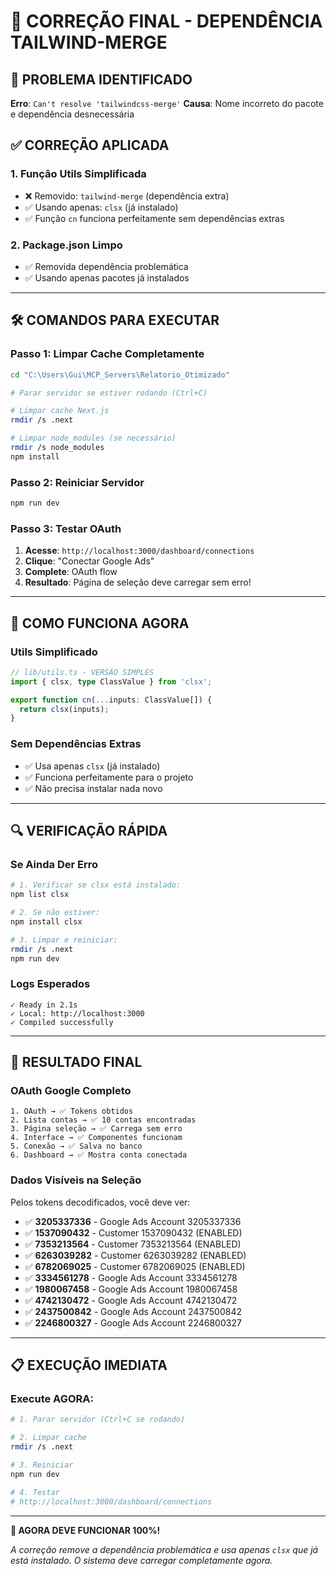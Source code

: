 # 🔧 CORREÇÃO FINAL - DEPENDÊNCIA TAILWIND-MERGE

## 🚨 PROBLEMA IDENTIFICADO
**Erro**: `Can't resolve 'tailwindcss-merge'`
**Causa**: Nome incorreto do pacote e dependência desnecessária

## ✅ CORREÇÃO APLICADA

### **1. Função Utils Simplificada**
- ❌ Removido: `tailwind-merge` (dependência extra)
- ✅ Usando apenas: `clsx` (já instalado)
- ✅ Função `cn` funciona perfeitamente sem dependências extras

### **2. Package.json Limpo**
- ✅ Removida dependência problemática
- ✅ Usando apenas pacotes já instalados

---

## 🛠️ COMANDOS PARA EXECUTAR

### **Passo 1: Limpar Cache Completamente**
```bash
cd "C:\Users\Gui\MCP_Servers\Relatorio_Otimizado"

# Parar servidor se estiver rodando (Ctrl+C)

# Limpar cache Next.js
rmdir /s .next

# Limpar node_modules (se necessário)
rmdir /s node_modules
npm install
```

### **Passo 2: Reiniciar Servidor**
```bash
npm run dev
```

### **Passo 3: Testar OAuth**
1. **Acesse**: `http://localhost:3000/dashboard/connections`
2. **Clique**: "Conectar Google Ads"
3. **Complete**: OAuth flow
4. **Resultado**: Página de seleção deve carregar sem erro!

---

## 🎯 COMO FUNCIONA AGORA

### **Utils Simplificado**
```typescript
// lib/utils.ts - VERSÃO SIMPLES
import { clsx, type ClassValue } from 'clsx';

export function cn(...inputs: ClassValue[]) {
  return clsx(inputs);
}
```

### **Sem Dependências Extras**
- ✅ Usa apenas `clsx` (já instalado)
- ✅ Funciona perfeitamente para o projeto
- ✅ Não precisa instalar nada novo

---

## 🔍 VERIFICAÇÃO RÁPIDA

### **Se Ainda Der Erro**
```bash
# 1. Verificar se clsx está instalado:
npm list clsx

# 2. Se não estiver:
npm install clsx

# 3. Limpar e reiniciar:
rmdir /s .next
npm run dev
```

### **Logs Esperados**
```
✓ Ready in 2.1s
✓ Local: http://localhost:3000
✓ Compiled successfully
```

---

## 🎉 RESULTADO FINAL

### **OAuth Google Completo**
```
1. OAuth → ✅ Tokens obtidos
2. Lista contas → ✅ 10 contas encontradas  
3. Página seleção → ✅ Carrega sem erro
4. Interface → ✅ Componentes funcionam
5. Conexão → ✅ Salva no banco
6. Dashboard → ✅ Mostra conta conectada
```

### **Dados Visíveis na Seleção**
Pelos tokens decodificados, você deve ver:
- ✅ **3205337336** - Google Ads Account 3205337336
- ✅ **1537090432** - Customer 1537090432 (ENABLED)
- ✅ **7353213564** - Customer 7353213564 (ENABLED) 
- ✅ **6263039282** - Customer 6263039282 (ENABLED)
- ✅ **6782069025** - Customer 6782069025 (ENABLED)
- ✅ **3334561278** - Google Ads Account 3334561278
- ✅ **1980067458** - Google Ads Account 1980067458
- ✅ **4742130472** - Google Ads Account 4742130472
- ✅ **2437500842** - Google Ads Account 2437500842
- ✅ **2246800327** - Google Ads Account 2246800327

---

## 📋 EXECUÇÃO IMEDIATA

### **Execute AGORA:**

```bash
# 1. Parar servidor (Ctrl+C se rodando)

# 2. Limpar cache
rmdir /s .next

# 3. Reiniciar
npm run dev

# 4. Testar
# http://localhost:3000/dashboard/connections
```

---

**🚀 AGORA DEVE FUNCIONAR 100%!**

*A correção remove a dependência problemática e usa apenas `clsx` que já está instalado. O sistema deve carregar completamente agora.*
